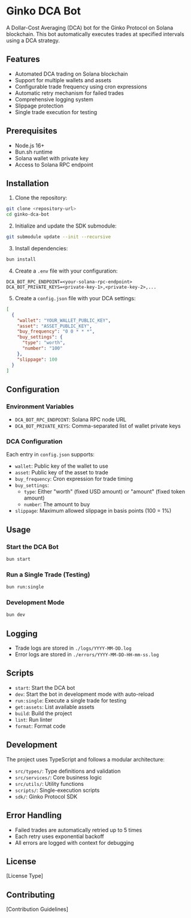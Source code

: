 # Ginko DCA Bot

A Dollar-Cost Averaging (DCA) bot for the Ginko Protocol on Solana blockchain. This bot automatically executes trades at specified intervals using a DCA strategy.

## Features

- Automated DCA trading on Solana blockchain
- Support for multiple wallets and assets
- Configurable trade frequency using cron expressions
- Automatic retry mechanism for failed trades
- Comprehensive logging system
- Slippage protection
- Single trade execution for testing

## Prerequisites

- Node.js 16+
- Bun.sh runtime
- Solana wallet with private key
- Access to Solana RPC endpoint

## Installation

1. Clone the repository:

```bash
git clone <repository-url>
cd ginko-dca-bot
```

2. Initialize and update the SDK submodule:

```bash
git submodule update --init --recursive
```

3. Install dependencies:

```bash
bun install
```

4. Create a `.env` file with your configuration:

```env
DCA_BOT_RPC_ENDPOINT=<your-solana-rpc-endpoint>
DCA_BOT_PRIVATE_KEYS=<private-key-1>,<private-key-2>,...
```

5. Create a `config.json` file with your DCA settings:

```json
[
  {
    "wallet": "YOUR_WALLET_PUBLIC_KEY",
    "asset": "ASSET_PUBLIC_KEY",
    "buy_frequency": "0 0 * * *",
    "buy_settings": {
      "type": "worth",
      "number": "100"
    },
    "slippage": 100
  }
]
```

## Configuration

### Environment Variables

- `DCA_BOT_RPC_ENDPOINT`: Solana RPC node URL
- `DCA_BOT_PRIVATE_KEYS`: Comma-separated list of wallet private keys

### DCA Configuration

Each entry in `config.json` supports:

- `wallet`: Public key of the wallet to use
- `asset`: Public key of the asset to trade
- `buy_frequency`: Cron expression for trade timing
- `buy_settings`:
  - `type`: Either "worth" (fixed USD amount) or "amount" (fixed token amount)
  - `number`: The amount to buy
- `slippage`: Maximum allowed slippage in basis points (100 = 1%)

## Usage

### Start the DCA Bot

```bash
bun start
```

### Run a Single Trade (Testing)

```bash
bun run:single
```

### Development Mode

```bash
bun dev
```

## Logging

- Trade logs are stored in `./logs/YYYY-MM-DD.log`
- Error logs are stored in `./errors/YYYY-MM-DD-HH-mm-ss.log`

## Scripts

- `start`: Start the DCA bot
- `dev`: Start the bot in development mode with auto-reload
- `run:single`: Execute a single trade for testing
- `get:assets`: List available assets
- `build`: Build the project
- `lint`: Run linter
- `format`: Format code

## Development

The project uses TypeScript and follows a modular architecture:

- `src/types/`: Type definitions and validation
- `src/services/`: Core business logic
- `src/utils/`: Utility functions
- `scripts/`: Single-execution scripts
- `sdk/`: Ginko Protocol SDK

## Error Handling

- Failed trades are automatically retried up to 5 times
- Each retry uses exponential backoff
- All errors are logged with context for debugging

## License

[License Type]

## Contributing

[Contribution Guidelines] 